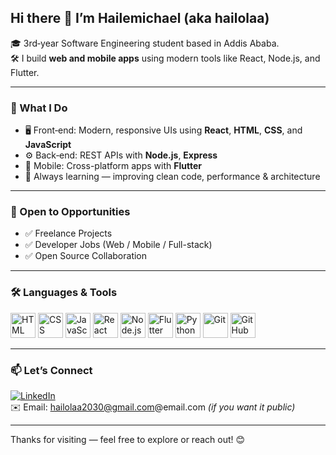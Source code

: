 ## Hi there 👋 I’m Hailemichael (aka hailolaa)

🎓 3rd‑year Software Engineering student based in Addis Ababa.  
🛠️ I build **web and mobile apps** using modern tools like React, Node.js, and Flutter.

---

### 🔧 What I Do

- 🖥️ Front‑end: Modern, responsive UIs using **React**, **HTML**, **CSS**, and **JavaScript**
- ⚙️ Back‑end: REST APIs with **Node.js**, **Express**
- 📱 Mobile: Cross-platform apps with **Flutter**
- 🧠 Always learning — improving clean code, performance & architecture

---

### 💼 Open to Opportunities

- ✅ Freelance Projects
- ✅ Developer Jobs (Web / Mobile / Full-stack)
- ✅ Open Source Collaboration

---

### 🛠️ Languages & Tools

<p align="left">
  <img src="https://cdn.jsdelivr.net/gh/devicons/devicon/icons/html5/html5-original.svg" alt="HTML" width="40" height="40"/>
  <img src="https://cdn.jsdelivr.net/gh/devicons/devicon/icons/css3/css3-original.svg" alt="CSS" width="40" height="40"/>
  <img src="https://cdn.jsdelivr.net/gh/devicons/devicon/icons/javascript/javascript-original.svg" alt="JavaScript" width="40" height="40"/>
  <img src="https://cdn.jsdelivr.net/gh/devicons/devicon/icons/react/react-original.svg" alt="React" width="40" height="40"/>
  <img src="https://cdn.jsdelivr.net/gh/devicons/devicon/icons/nodejs/nodejs-original.svg" alt="Node.js" width="40" height="40"/>
  <img src="https://cdn.jsdelivr.net/gh/devicons/devicon/icons/flutter/flutter-original.svg" alt="Flutter" width="40" height="40"/>
  <img src="https://cdn.jsdelivr.net/gh/devicons/devicon/icons/python/python-original.svg" alt="Python" width="40" height="40"/>
  <img src="https://cdn.jsdelivr.net/gh/devicons/devicon/icons/git/git-original.svg" alt="Git" width="40" height="40"/>
  <img src="https://cdn.jsdelivr.net/gh/devicons/devicon/icons/github/github-original.svg" alt="GitHub" width="40" height="40"/>
  <!-- Add more if you use other tools (e.g. VSCode, MongoDB) -->
</p>

---

### 📫 Let’s Connect

[![LinkedIn](https://img.shields.io/badge/LinkedIn-blue?logo=linkedin&style=for-the-badge)](https://www.linkedin.com/in/your-link/)  
✉️ Email: hailolaa2030@gmail.com@email.com *(if you want it public)*

---

Thanks for visiting — feel free to explore or reach out! 😊  

